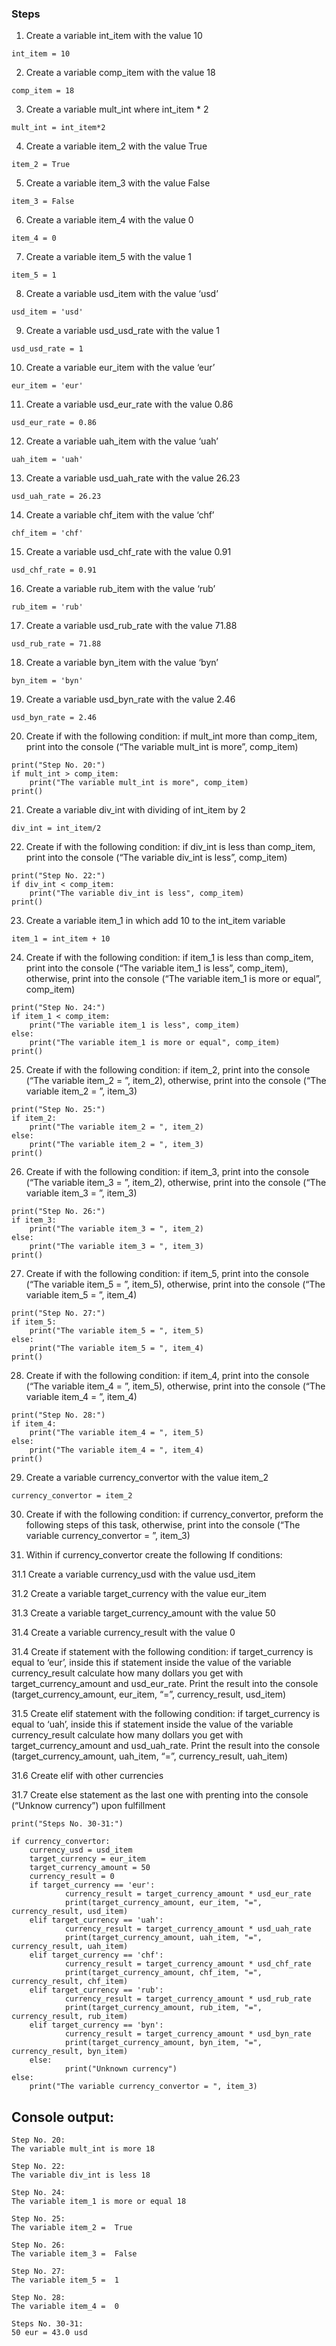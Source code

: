 ### Steps

 1. Create a variable int_item with the value 10

```
int_item = 10
```

 2. Create a variable comp_item with the value 18

```
comp_item = 18
```

 3. Create a variable mult_int where int_item * 2

```
mult_int = int_item*2
```

4. Create a variable item_2 with the value True

```
item_2 = True
```

5. Create a variable item_3 with the value False

```
item_3 = False
```

6. Create a variable item_4 with the value 0

```
item_4 = 0
```

7. Create a variable item_5 with the value 1

```
item_5 = 1
```

8. Create a variable usd_item with the value ‘usd’

```
usd_item = 'usd'
```

9. Create a variable usd_usd_rate with the value 1

```
usd_usd_rate = 1
```

10. Create a variable eur_item with the value ‘eur’

```
eur_item = 'eur'
```

11. Create a variable usd_eur_rate with the value 0.86

```
usd_eur_rate = 0.86
```

12. Create a variable uah_item with the value ‘uah’

```
uah_item = 'uah'
```

13. Create a variable usd_uah_rate with the value 26.23

```
usd_uah_rate = 26.23
```

14. Create a variable chf_item with the value ‘chf’

```
chf_item = 'chf'
```

15. Create a variable usd_chf_rate with the value 0.91

```
usd_chf_rate = 0.91
```

16. Create a variable rub_item with the value ‘rub’

```
rub_item = 'rub'
```

17. Create a variable usd_rub_rate with the value 71.88

```
usd_rub_rate = 71.88
```

18. Create a variable byn_item with the value ‘byn’

```
byn_item = 'byn'
```

19. Create a variable usd_byn_rate with the value 2.46

```
usd_byn_rate = 2.46
```

20. Сreate if with the following condition: if mult_int more than comp_item, print into the console (“The variable mult_int is more”, comp_item)

```
print("Step No. 20:")
if mult_int > comp_item:
    print("The variable mult_int is more", comp_item)
print()
```

21. Create a variable div_int with dividing of int_item by 2

```
div_int = int_item/2
```

22. Сreate if with the following condition: if div_int is less than comp_item, print into the console (“The variable div_int is less”, comp_item)

```
print("Step No. 22:")
if div_int < comp_item:
    print("The variable div_int is less", comp_item)
print()
```

23. Create a variable item_1 in which add 10 to the int_item variable

```
item_1 = int_item + 10
```

24. Сreate if with the following condition: if item_1 is less than comp_item, print into the console (“The variable item_1 is less”, comp_item), otherwise, print into the console (“The variable item_1 is more or equal”, comp_item)

```
print("Step No. 24:")
if item_1 < comp_item:
    print("The variable item_1 is less", comp_item)
else:
    print("The variable item_1 is more or equal", comp_item)
print()
```

25. Сreate if with the following condition: if item_2, print into the console (“The variable item_2 = ”, item_2), otherwise, print into the console (“The variable item_2 = ”, item_3)

```
print("Step No. 25:")
if item_2:
    print("The variable item_2 = ", item_2)
else:
    print("The variable item_2 = ", item_3)
print()
```

26. Сreate if with the following condition: if item_3, print into the console (“The variable item_3 = ”, item_2), otherwise, print into the console (“The variable item_3 = ”, item_3)

```
print("Step No. 26:")
if item_3:
    print("The variable item_3 = ", item_2)
else:
    print("The variable item_3 = ", item_3)
print()
```

27. Сreate if with the following condition: if item_5, print into the console (“The variable item_5 = ”, item_5), otherwise, print into the console (“The variable item_5 = ”, item_4)

```
print("Step No. 27:")
if item_5:
    print("The variable item_5 = ", item_5)
else:
    print("The variable item_5 = ", item_4)
print()
```

28. Сreate if with the following condition: if item_4, print into the console (“The variable item_4 = ”, item_5), otherwise, print into the console (“The variable item_4 = ”, item_4)

```
print("Step No. 28:")
if item_4:
    print("The variable item_4 = ", item_5)
else:
    print("The variable item_4 = ", item_4)
print()
```

29. Create a variable currency_convertor with the value item_2

```
currency_convertor = item_2
```

30. Сreate if with the following condition: if currency_convertor, preform the following steps of this task, otherwise, print into the console (“The variable currency_convertor = ”, item_3)

31. Within if currency_convertor create the following If conditions:

31.1 Create a variable currency_usd with the value usd_item

31.2 Create a variable target_currency with the value eur_item

31.3 Create a variable target_currency_amount with the value 50

31.4 Create a variable currency_result with the value 0

31.4 Create if statement with the following condition: if target_currency is equal to ‘eur’, inside this if statement inside the value of the variable currency_result calculate how many dollars you get with target_currency_amount and usd_eur_rate. Print the result into the console (target_currency_amount, eur_item, “=”, currency_result, usd_item)

31.5 Create elif statement with the following condition: if target_currency is equal to ‘uah’, inside this if statement inside the value of the variable currency_result calculate how many dollars you get with target_currency_amount and usd_uah_rate. Print the result into the console (target_currency_amount, uah_item, “=”, currency_result, uah_item)

31.6 Create elif with other currencies

31.7 Create else statement as the last one with prenting into the console (“Unknow currency”) upon fulfillment

```
print("Steps No. 30-31:")

if currency_convertor:
    currency_usd = usd_item
    target_currency = eur_item
    target_currency_amount = 50
    currency_result = 0
    if target_currency == 'eur':
            currency_result = target_currency_amount * usd_eur_rate
            print(target_currency_amount, eur_item, "=", currency_result, usd_item)
    elif target_currency == 'uah':
            currency_result = target_currency_amount * usd_uah_rate
            print(target_currency_amount, uah_item, "=", currency_result, uah_item)
    elif target_currency == 'chf':
            currency_result = target_currency_amount * usd_chf_rate
            print(target_currency_amount, chf_item, "=", currency_result, chf_item)
    elif target_currency == 'rub':
            currency_result = target_currency_amount * usd_rub_rate
            print(target_currency_amount, rub_item, "=", currency_result, rub_item)
    elif target_currency == 'byn':
            currency_result = target_currency_amount * usd_byn_rate
            print(target_currency_amount, byn_item, "=", currency_result, byn_item)
    else:
            print("Unknown currency")
else:
    print("The variable currency_convertor = ", item_3)
```

## Console output:

```
Step No. 20:
The variable mult_int is more 18

Step No. 22:
The variable div_int is less 18

Step No. 24:
The variable item_1 is more or equal 18

Step No. 25:
The variable item_2 =  True

Step No. 26:
The variable item_3 =  False

Step No. 27:
The variable item_5 =  1

Step No. 28:
The variable item_4 =  0

Steps No. 30-31:
50 eur = 43.0 usd
```
